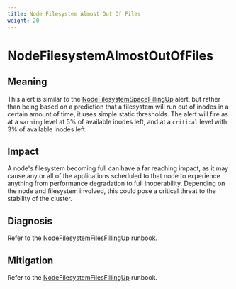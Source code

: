 ```yaml
---
title: Node Filesystem Almost Out Of Files
weight: 20
---
```


# NodeFilesystemAlmostOutOfFiles

## Meaning

This alert is similar to the [NodeFilesystemSpaceFillingUp][1] alert, but rather
than being based on a prediction that a filesystem will run out of inodes in a
certain amount of time, it uses simple static thresholds. The alert will fire as
at a `warning` level at 5% of available inodes left, and at a `critical` level
with 3% of available inodes left.

## Impact

A node's filesystem becoming full can have a far reaching impact, as it may
cause any or all of the applications scheduled to that node to experience
anything from performance degradation to full inoperability. Depending on the
node and filesystem involved, this could pose a critical threat to the stability
of the cluster.

## Diagnosis

Refer to the [NodeFilesystemFilesFillingUp][1] runbook.

## Mitigation

Refer to the [NodeFilesystemFilesFillingUp][1] runbook.

[1]: ./NodeFilesystemFilesFillingUp.md
